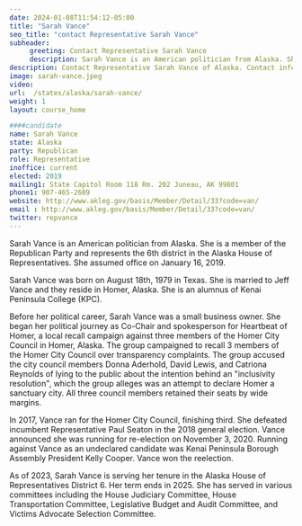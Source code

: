 ```yaml
---
date: 2024-01-08T11:54:12-05:00
title: "Sarah Vance"
seo_title: "contact Representative Sarah Vance"
subheader:
     greeting: Contact Representative Sarah Vance
     description: Sarah Vance is an American politician from Alaska. She is a member of the Republican Party and represents the 6th district in the Alaska House of Representatives. She assumed office on January 16, 2019.
description: Contact Representative Sarah Vance of Alaska. Contact information for Sarah Vance includes email address, phone number, and mailing address.
image: sarah-vance.jpeg
video:
url:  /states/alaska/sarah-vance/
weight: 1
layout: course_home

####candidate
name: Sarah Vance
state: Alaska
party: Republican
role: Representative
inoffice: current
elected: 2019
mailing1: State Capitol Room 118 Rm. 202 Juneau, AK 99801
phone1: 907-465-2689
website: http://www.akleg.gov/basis/Member/Detail/33?code=van/
email : http://www.akleg.gov/basis/Member/Detail/33?code=van/
twitter: repvance
---
```


Sarah Vance is an American politician from Alaska. She is a member of the Republican Party and represents the 6th district in the Alaska House of Representatives. She assumed office on January 16, 2019.

Sarah Vance was born on August 18th, 1979 in Texas. She is married to Jeff Vance and they reside in Homer, Alaska. She is an alumnus of Kenai Peninsula College (KPC).

Before her political career, Sarah Vance was a small business owner. She began her political journey as Co-Chair and spokesperson for Heartbeat of Homer, a local recall campaign against three members of the Homer City Council in Homer, Alaska. The group campaigned to recall 3 members of the Homer City Council over transparency complaints. The group accused the city council members Donna Aderhold, David Lewis, and Catriona Reynolds of lying to the public about the intention behind an "inclusivity resolution", which the group alleges was an attempt to declare Homer a sanctuary city. All three council members retained their seats by wide margins.

In 2017, Vance ran for the Homer City Council, finishing third. She defeated incumbent Representative Paul Seaton in the 2018 general election. Vance announced she was running for re-election on November 3, 2020. Running against Vance as an undeclared candidate was Kenai Peninsula Borough Assembly President Kelly Cooper. Vance won the reelection.

As of 2023, Sarah Vance is serving her tenure in the Alaska House of Representatives District 6. Her term ends in 2025. She has served in various committees including the House Judiciary Committee, House Transportation Committee, Legislative Budget and Audit Committee, and Victims Advocate Selection Committee.
